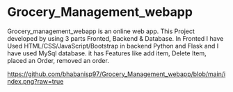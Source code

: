 # Grocery_Management_webapp

Grocery_management_webapp is an online web app. This Project developed by using 3 parts Fronted, Backend & Database.
In Fronted I have Used HTML/CSS/JavaScript/Bootstrap in backend Python and Flask and I have used MySql database.
it has Features like add item, Delete Item, placed an Order, removed an order.

https://github.com/bhabanisp97/Grocery_Management_webapp/blob/main/index.png?raw=true
